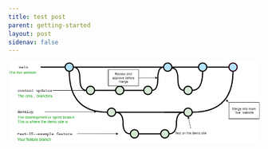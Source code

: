 ```yaml
---
title: test post
parent: getting-started
layout: post
sidenav: false
---
```

![workflow](/assets/uploads/websiteflow.png "Website Flow")
